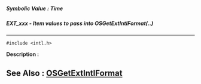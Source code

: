 ##### Symbolic Value : Time
##### EXT_xxx - Item values to pass into OSGetExtIntlFormat(..)
---
```
#include <intl.h>
```
**Description :**



**See Also :**
[OSGetExtIntlFormat](/domino-c-api-docs/reference/Func/OSGetExtIntlFormat)
---
